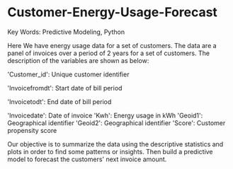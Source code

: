 # Customer-Energy-Usage-Forecast
Key Words: Predictive Modeling, Python

Here We have energy usage data for a set of customers. The data are a panel of invoices over a period of 2 years for a set of customers. The description of the variables are shown as below:

'Customer_id': Unique customer identifier

'Invoicefromdt': Start date of bill period

'Invoicetodt': End date of bill period

'Invoicedate': Date of invoice
'Kwh': Energy usage in kWh
'Geoid1': Geographical identifier
'Geoid2': Geographical identifier
'Score': Customer propensity score

Our objective is to summarize the data using the descriptive statistics and plots in order to find some patterns or insights. Then build a predictive model to forecast the customers' next invoice amount.
